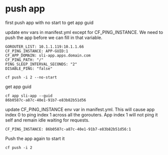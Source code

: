 

# push app

first push app with no start to get app guid

update env vars in manifest.yml except for CF_PING_INSTANCE.  We need to push the app before we can fill in that variable.

```
GOROUTER_LIST: 10.1.1.119:10.1.1.66
CF_PING_INSTANCE: APP-GUID:1
CF_APP_DOMAIN: sli-app.apps.domain.com
CF_PING_PATH: "/"
PING_SLEEP_INTERVAL_SECONDS: "2"
DISABLE_PING: "false"
```


```
cf push -i 2 --no-start
```

get app guid

```
cf app sli-app --guid
86b0587c-a87c-40e1-91b7-e83b82b51d56
```

update CF_PING_INSTANCE env var in manifest.yml.  This will cause app index 0 to ping index 1 across all the gorouters. App index 1 will not ping it self and remain idle waiting for requests. 

```
CF_PING_INSTANCE: 86b0587c-a87c-40e1-91b7-e83b82b51d56:1
```

Push the app again to start it

```
cf push -i 2
```


